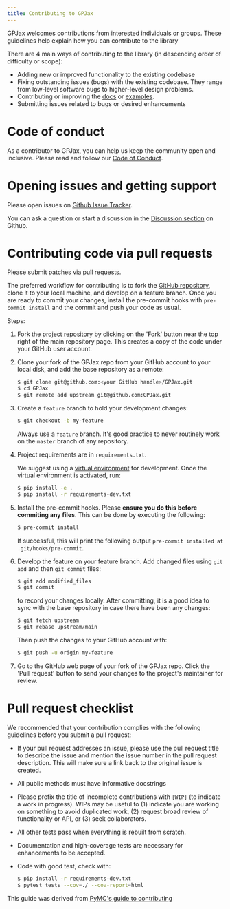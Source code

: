 ```yaml
---
title: Contributing to GPJax
---
```


GPJax welcomes contributions from interested individuals or groups.
These guidelines help explain how you can contribute to the library

There are 4 main ways of contributing to the library (in descending
order of difficulty or scope):

- Adding new or improved functionality to the existing codebase
- Fixing outstanding issues (bugs) with the existing codebase. They
  range from low-level software bugs to higher-level design problems.
- Contributing or improving the
  [docs](https://github.com/thomaspinder/GPJax/tree/master/docs) or
  [examples](https://github.com/thomaspinder/GPJax/tree/master/docs/nbs).
- Submitting issues related to bugs or desired enhancements

# Code of conduct

As a contributor to GPJax, you can help us keep the community open and
inclusive. Please read and follow our [Code of
Conduct](https://github.com/thomaspinder/GPJax/blob/master/.github/CODE_OF_CONDUCT.md).

# Opening issues and getting support

Please open issues on [Github Issue
Tracker](https://github.com/thomaspinder/GPJax/issues/new/choose).

You can ask a question or start a discussion in the [Discussion
section](https://github.com/thomaspinder/GPJax/discussions) on Github.

# Contributing code via pull requests

Please submit patches via pull requests.

The preferred workflow for contributing is to fork the [GitHub
repository](https://github.com/thomaspinder/GPJax), clone it to your
local machine, and develop on a feature branch. Once you are ready to
commit your changes, install the pre-commit hooks with
`pre-commit install` and the commit and push your code as usual.

Steps:

1.  Fork the [project repository](https://github.com/thomaspinder/GPJax)
    by clicking on the 'Fork' button near the top right of the main
    repository page. This creates a copy of the code under your GitHub
    user account.

2.  Clone your fork of the GPJax repo from your GitHub account to your
    local disk, and add the base repository as a remote:

    ```bash
    $ git clone git@github.com:<your GitHub handle>/GPJax.git
    $ cd GPJax
    $ git remote add upstream git@github.com:GPJax.git
    ```

3.  Create a `feature` branch to hold your development changes:

    ```bash
    $ git checkout -b my-feature
    ```

    Always use a `feature` branch. It's good practice to never routinely
    work on the `master` branch of any repository.

4.  Project requirements are in `requirements.txt`.

    We suggest using a [virtual
    environment](https://docs.python-guide.org/dev/virtualenvs/) for
    development. Once the virtual environment is activated, run:

    ```bash
    $ pip install -e .
    $ pip install -r requirements-dev.txt
    ```

5.  Install the pre-commit hooks. Please **ensure you do this before
    commiting any files**. This can be done by executing the following:

    ```bash
    $ pre-commit install
    ```

    If successful, this will print the following output
    `pre-commit installed at .git/hooks/pre-commit`.

6.  Develop the feature on your feature branch. Add changed files using
    `git add` and then `git commit` files:

    ```bash
    $ git add modified_files
    $ git commit
    ```

    to record your changes locally. After committing, it is a good idea
    to sync with the base repository in case there have been any
    changes:

    ```bash
    $ git fetch upstream
    $ git rebase upstream/main
    ```

    Then push the changes to your GitHub account with:

    ```bash
    $ git push -u origin my-feature
    ```

7.  Go to the GitHub web page of your fork of the GPJax repo. Click the
    'Pull request' button to send your changes to the project's
    maintainer for review.

# Pull request checklist

We recommended that your contribution complies with the following
guidelines before you submit a pull request:

- If your pull request addresses an issue, please use the pull request
  title to describe the issue and mention the issue number in the pull
  request description. This will make sure a link back to the original
  issue is created.

- All public methods must have informative docstrings

- Please prefix the title of incomplete contributions with `[WIP]` (to
  indicate a work in progress). WIPs may be useful to (1) indicate you
  are working on something to avoid duplicated work, (2) request broad
  review of functionality or API, or (3) seek collaborators.

- All other tests pass when everything is rebuilt from scratch.

- Documentation and high-coverage tests are necessary for enhancements
  to be accepted.

- Code with good test, check with:

  ```bash
  $ pip install -r requirements-dev.txt
  $ pytest tests --cov=./ --cov-report=html
  ```

This guide was derived from [PyMC's guide to
contributing](https://github.com/pymc-devs/pymc/blob/main/CONTRIBUTING.md)
